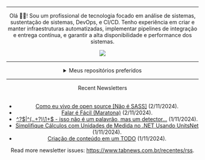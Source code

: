 <div align="center">
<hr>
<p>Olá 👋🏾! Sou um profissional de tecnologia focado em análise de sistemas, sustentação de sistemas, DevOps, e CI/CD. Tenho experiência em criar e manter infraestruturas automatizadas, implementar pipelines de integração e entrega contínua, e garantir a alta disponibilidade e performance dos sistemas.</p>
  <img src="https://media.giphy.com/media/yAGIvCiwPJn5C/giphy.gif">
<hr>
  <details>
  <summary>Meus repositórios preferidos</summary>
  <br />
  Alguns dos meus melhores repositórios:
  <br />
<br />
  <ul><li><a href=https://github.com/KubeNerd/aluratube target="_blank" rel="noopener noreferrer">KubeNerd/aluratube</a> (<b>0</b> ✨ and <b>0</b> 🍴): Aluratube - Desenvolvido durante a imersão React da Alura no final de 2022</li><li><a href=https://github.com/KubeNerd/nlw-ia target="_blank" rel="noopener noreferrer">KubeNerd/nlw-ia</a> (<b>0</b> ✨ and <b>0</b> 🍴): Projeto desenvolvido durante a NLW IA - Usando a API da OPENAI</li><li><a href=https://github.com/KubeNerd/nlw-journey-ia target="_blank" rel="noopener noreferrer">KubeNerd/nlw-journey-ia</a> (<b>0</b> ✨ and <b>0</b> 🍴): NLW IA - Agent de viagens usando python + langchain + GPT</li>
<li>More coming soon :).</li>
</ul>
  </details>
  <hr/>
    <summary>Recent Newsletters</summary>
  <br />
  <ul>
    <li><a href=https://www.tabnews.com.br/devjonatas/como-eu-vivo-de-open-source-nao-e-sass target="_blank" rel="noopener noreferrer">Como eu vivo de open source [Não é SASS]</a> (2/11/2024).</li><li><a href=https://www.tabnews.com.br/mateussiilva/falar-e-facil-maratona target="_blank" rel="noopener noreferrer">Falar é Fácil (Maratona)</a> (2/11/2024).</li><li><a href=https://www.tabnews.com.br/gpoleszuk/1-isso-nao-e-um-palavrao target="_blank" rel="noopener noreferrer">^.?$|^(..+?)\1+$   - isso não é um palavrão, mas um detector...</a> (1/11/2024).</li><li><a href=https://www.tabnews.com.br/rcarubbi/simplifique-calculos-com-unidades-de-medida-no-net-usando-unitsnet target="_blank" rel="noopener noreferrer">Simplifique Cálculos com Unidades de Medida no .NET Usando UnitsNet</a> (1/11/2024).</li><li><a href=https://www.tabnews.com.br/andreypessoal/criacao-de-conteudo-sobre-tecnologia-um-desabafo target="_blank" rel="noopener noreferrer">Criação de conteúdo em um TODO</a> (1/11/2024).</li>
  </ul>
<p>Read more newsletter issues: <a href="https://www.tabnews.com.br/recentes/rss">https://www.tabnews.com.br/recentes/rss</a>.</p>
  </details>
